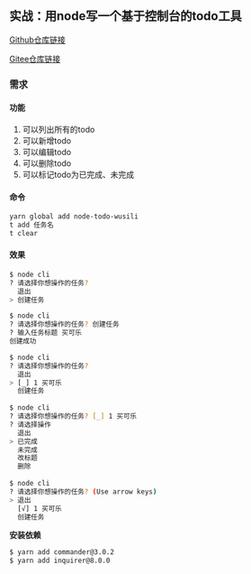 ## 实战：用node写一个基于控制台的todo工具

[Github仓库链接](https://github.com/wusili/node-todo-2)

[Gitee仓库链接](https://gitee.com/wu-sili/node-todo-2)

### 需求
#### 功能

1. 可以列出所有的todo
2. 可以新增todo
3. 可以编辑todo
4. 可以删除todo
5. 可以标记todo为已完成、未完成

#### 命令
```sh
yarn global add node-todo-wusili
t add 任务名
t clear
```

#### 效果

```sh
$ node cli
? 请选择你想操作的任务? 
  退出
> 创建任务

$ node cli
? 请选择你想操作的任务? 创建任务
? 输入任务标题 买可乐
创建成功

$ node cli
? 请选择你想操作的任务? 
  退出
> [_] 1 买可乐
  创建任务
  
$ node cli
? 请选择你想操作的任务? [_] 1 买可乐
? 请选择操作 
  退出       
> 已完成     
  未完成     
  改标题     
  删除 
  
$ node cli 
? 请选择你想操作的任务? (Use arrow keys)
> 退出
  [√] 1 买可乐
  创建任务
```

**安装依赖**

```sh
$ yarn add commander@3.0.2
$ yarn add inquirer@8.0.0
```

